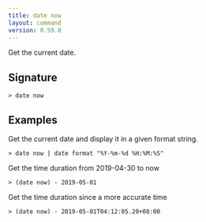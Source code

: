 ```yaml
---
title: date now
layout: command
version: 0.59.0
---
```


Get the current date.

## Signature

```> date now ```

## Examples

Get the current date and display it in a given format string.
```shell
> date now | date format "%Y-%m-%d %H:%M:%S"
```

Get the time duration from 2019-04-30 to now
```shell
> (date now) - 2019-05-01
```

Get the time duration since a more accurate time
```shell
> (date now) - 2019-05-01T04:12:05.20+08:00
```
